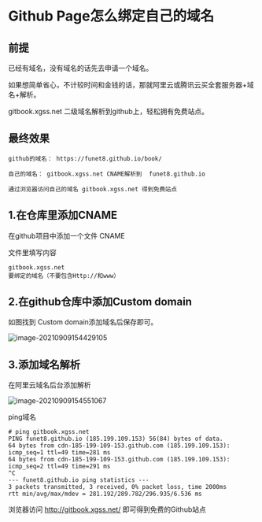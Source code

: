 # Github Page怎么绑定自己的域名

## 前提

已经有域名，没有域名的话先去申请一个域名。

如果想简单省心，不计较时间和金钱的话，那就阿里云或腾讯云买全套服务器+域名+解析。

gitbook.xgss.net 二级域名解析到github上，轻松拥有免费站点。

## 最终效果

```
github的域名： https://funet8.github.io/book/

自己的域名： gitbook.xgss.net CNAME解析到  funet8.github.io

通过浏览器访问自己的域名 gitbook.xgss.net 得到免费站点

```



## 1.在仓库里添加CNAME

在github项目中添加一个文件 CNAME

文件里填写内容 

```
gitbook.xgss.net
要绑定的域名（不要包含Http://和www）
```

## 2.在github仓库中添加Custom domain

如图找到 Custom domain添加域名后保存即可。

![image-20210909154429105](http://imgoss.xgss.net/picgo/image-20210909154429105.png?aliyunoss)

## 3.添加域名解析

在阿里云域名后台添加解析

![image-20210909154551067](http://imgoss.xgss.net/picgo/image-20210909154551067.png?aliyunoss)

ping域名

```
# ping gitbook.xgss.net
PING funet8.github.io (185.199.109.153) 56(84) bytes of data.
64 bytes from cdn-185-199-109-153.github.com (185.199.109.153): icmp_seq=1 ttl=49 time=281 ms
64 bytes from cdn-185-199-109-153.github.com (185.199.109.153): icmp_seq=2 ttl=49 time=291 ms
^C
--- funet8.github.io ping statistics ---
3 packets transmitted, 3 received, 0% packet loss, time 2000ms
rtt min/avg/max/mdev = 281.192/289.782/296.935/6.536 ms
```

浏览器访问 http://gitbook.xgss.net/ 即可得到免费的Github站点